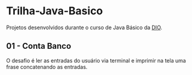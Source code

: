 # Trilha-Java-Basico

Projetos desenvolvidos durante o curso de Java Básico da [DIO](https://www.dio.me/).

## 01 - Conta Banco

O desafio é ler as entradas do usuário via terminal e imprimir na tela uma frase concatenando as entradas.